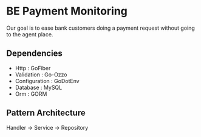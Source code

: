 # BE Payment Monitoring
Our goal is to ease bank customers doing a payment request without going to the agent place.

## Dependencies
- Http : GoFiber
- Validation : Go-Ozzo
- Configuration : GoDotEnv
- Database : MySQL
- Orm : GORM

## Pattern Architecture
Handler -> Service -> Repository

